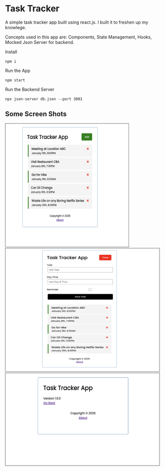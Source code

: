 # Task Tracker

A simple task tracker app built using react.js. I built it to freshen up my knowlege.

Concepts used in this app are: Components, State Management, Hooks, Mocked Json Server for backend.

Install
```
npm i
```

Run the App
```
npm start
```

Run the Backend Server
```
npx json-server db.json --port 3001
```

## Some Screen Shots

<img src="./src/assets/image1.png" height=400, width=400 style="border: 1px solid #555; "  />

<br/>
<img src="./src/assets/image2.png" height=400, width=500  style="border: 1px solid #555; "  />

<br/>
<img src="./src/assets/image3.png" height=300, width=500  style="border: 1px solid #555; "  />
